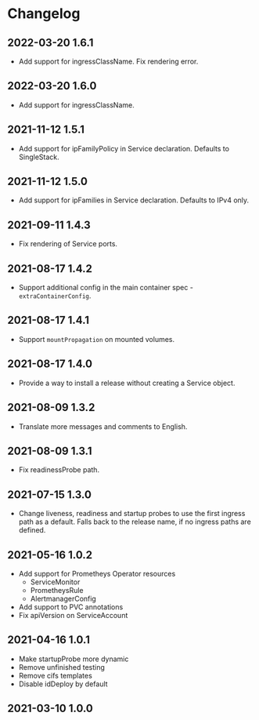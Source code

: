 # Changelog

## 2022-03-20 1.6.1

* Add support for ingressClassName. Fix rendering error.

## 2022-03-20 1.6.0

* Add support for ingressClassName.

## 2021-11-12 1.5.1

* Add support for ipFamilyPolicy in Service declaration. Defaults to SingleStack.

## 2021-11-12 1.5.0

* Add support for ipFamilies in Service declaration. Defaults to IPv4 only.

## 2021-09-11 1.4.3

* Fix rendering of Service ports.

## 2021-08-17 1.4.2

* Support additional config in the main container spec - `extraContainerConfig`.
## 2021-08-17 1.4.1

* Support `mountPropagation` on mounted volumes.
## 2021-08-17 1.4.0

* Provide a way to install a release without creating a Service object.
## 2021-08-09 1.3.2

* Translate more messages and comments to English.

## 2021-08-09 1.3.1

* Fix readinessProbe path.

## 2021-07-15 1.3.0

* Change liveness, readiness and startup probes to use the first ingress path as a default. Falls back to the release name, if no ingress paths are defined.

## 2021-05-16 1.0.2

* Add support for Prometheys Operator resources
  - ServiceMonitor
  - PrometheysRule
  - AlertmanagerConfig
* Add support to PVC annotations
* Fix apiVersion on ServiceAccount

## 2021-04-16 1.0.1

* Make startupProbe more dynamic
* Remove unfinished testing
* Remove cifs templates
* Disable idDeploy by default

## 2021-03-10 1.0.0
